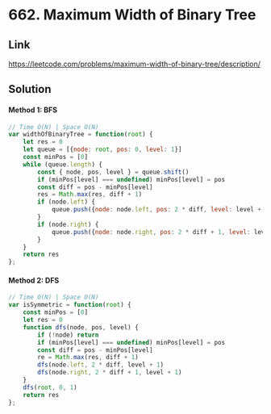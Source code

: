 # 662. Maximum Width of Binary Tree

## Link
https://leetcode.com/problems/maximum-width-of-binary-tree/description/

## Solution
#### Method 1: BFS
```javascript
// Time O(N) | Space O(N)
var widthOfBinaryTree = function(root) {
    let res = 0
    let queue = [{node: root, pos: 0, level: 1}]
    const minPos = [0]
    while (queue.length) {
	    const { node, pos, level } = queue.shift()
	    if (minPos[level] === undefined) minPos[level] = pos
	    const diff = pos - minPos[level]
	    res = Math.max(res, diff + 1)
	    if (node.left) {
		    queue.push({node: node.left, pos: 2 * diff, level: level + 1})
	    }
	    if (node.right) {
		    queue.push({node: node.right, pos: 2 * diff + 1, level: level + 1})
	    }
    }
    return res    
};
```
#### Method 2: DFS
```javascript
// Time O(N) | Space O(N)
var isSymmetric = function(root) {
    const minPos = [0]
    let res = 0
    function dfs(node, pos, level) {
	    if (!node) return
	    if (minPos[level] === undefined) minPos[level] = pos
	    const diff = pos - minPos[level]
	    re = Math.max(res, diff + 1)
	    dfs(node.left, 2 * diff, level + 1)
	    dfs(node.right, 2 * diff + 1, level + 1)
    }
    dfs(root, 0, 1)
    return res
};
```
